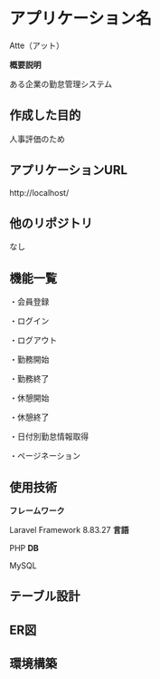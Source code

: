 # アプリケーション名
Atte（アット）

**概要説明**

ある企業の勤怠管理システム
## 作成した目的
人事評価のため
## アプリケーションURL
http://localhost/
## 他のリポジトリ
なし
## 機能一覧
・会員登録

・ログイン

・ログアウト

・勤務開始

・勤務終了

・休憩開始

・休憩終了

・日付別勤怠情報取得

・ページネーション
## 使用技術
**フレームワーク**

Laravel Framework 8.83.27
**言語**

PHP
**DB**

MySQL
## テーブル設計

## ER図

## 環境構築
